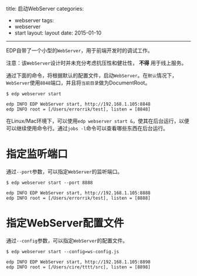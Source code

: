 title: 启动WebServer
categories:
- webserver
tags:
-  webserver
-  start
layout:
   layout
date:
    2015-01-10
---


EDP自带了一个小型的`WebServer`，用于前端开发时的调试工作。

注意：该`WebServer`设计时并未充分考虑抗压性和健壮性， **不得** 用于线上服务。


通过下面的命令，将根据默认的配置文件，启动`WebServer`。在`默认`情况下，`WebServer`使用`8848`端口，并且将`当前目录`做为DocumentRoot。

```
$ edp webserver start

edp INFO EDP WebServer start, http://192.168.1.105:8848
edp INFO root = [/Users/errorrik/test], listen = [8848]
```

在Linux/Mac环境下，可以使用`edp webserver start &`，使其在后台运行，以便可以继续使用命令行。通过`jobs -l`命令可以查看哪些东西在后台运行。

# 指定监听端口

通过`--port`参数，可以指定`WebServer`的监听端口。

```
$ edp webserver start --port 8888

edp INFO EDP WebServer start, http://192.168.1.105:8888
edp INFO root = [/Users/errorrik/test], listen = [8888]
```

# 指定WebServer配置文件

通过`--config`参数，可以指定`WebServer`的配置文件。

```
$ edp webserver start --config=ws-config.js

edp INFO EDP WebServer start, http://192.168.1.105:8898
edp INFO root = [/Users/cire/tttt/src], listen = [8898]
```
